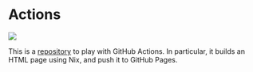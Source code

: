 # Actions

![](https://github.com/noteed/actions/workflows/hello/badge.svg)

This is a [repository](https://github.com/noteed/actions) to play with GitHub
Actions. In particular, it builds an HTML page using Nix, and push it to GitHub
Pages.
